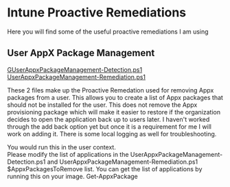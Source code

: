 # Intune Proactive Remediations
Here you will find some of the useful proactive remediations I am using

## User AppX Package Management
<p>
<a href="https://github.com/neckermann/ModernDeviceManagement/tree/main/Proactive%20Remediations\UserAppxPackageManagement-Detection.ps1" target="_blank" rel="noopener noreferrer">GUserAppxPackageManagement-Detection.ps1</a>
<br>
<a href="https://github.com/neckermann/ModernDeviceManagement/tree/main/Proactive%20Remediations\UserAppxPackageManagement-Remediation.ps1" target="_blank" rel="noopener noreferrer">UserAppxPackageManagement-Remediation.ps1</a>
<br>
</p>
<p>
These 2 files make up the Proactive Remedation used for removing Appx packages from a user. This allows you to create a list of Appx packages that should not be installed for the user. This does not remove the Appx provisioning package which will make it easier to restore if the organization decides to open the application back up to users later. I haven't worked through the add back option yet but once it is a requirement for me I will work on adding it. There is some local logging as well for troubleshooting.
</p>
<p>You would run this in the user context.
<br>
Please modify the list of applications in the UserAppxPackageManagement-Detection.ps1 and UserAppxPackageManagement-Remediation.ps1 $AppxPackagesToRemove list. You can get the list of applications by running this on your image. Get-AppxPackage
